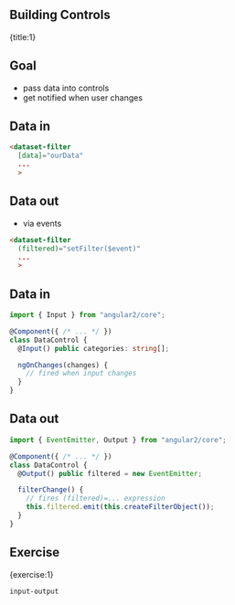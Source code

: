 ## Building Controls
{title:1}

## Goal

- pass data into controls
- get notified when user changes

## Data in

```html
<dataset-filter
  [data]="ourData"
  ...
  >
```

## Data out

- via events

```html
<dataset-filter
  (filtered)="setFilter($event)"
  ...
  >
```

## Data in

```typescript
import { Input } from "angular2/core";

@Component({ /* ... */ })
class DataControl {
  @Input() public categories: string[];

  ngOnChanges(changes) {
    // fired when input changes
  }
}
```

## Data out

```typescript
import { EventEmitter, Output } from "angular2/core";

@Component({ /* ... */ })
class DataControl {
  @Output() public filtered = new EventEmitter;

  filterChange() {
    // fires (filtered)=... expression
    this.filtered.emit(this.createFilterObject());
  }
}
```

## Exercise
{exercise:1}

    input-output

